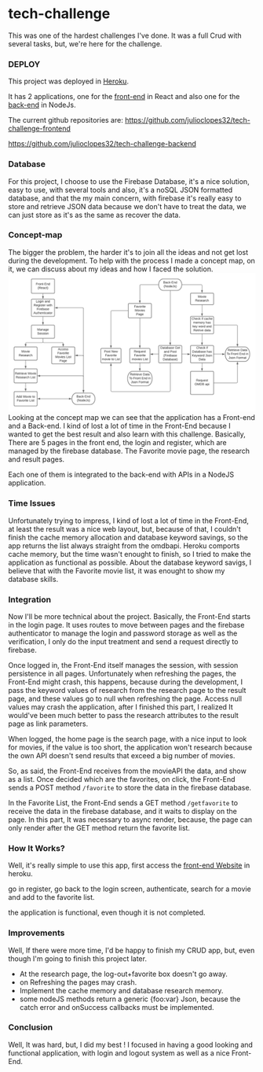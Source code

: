 # tech-challenge

This was one of the hardest challenges I've done. It was a full Crud with several tasks, but, we're here for the challenge.

### DEPLOY

This project was deployed in [Heroku](https://id.heroku.com/login).

It has 2 applications, one for the [front-end](https://tech-challenge-frontend.herokuapp.com/) in React and also one for the [back-end](https://tech-challenge-backend.herokuapp.com/) in NodeJs.

The current github repositories are:
https://github.com/julioclopes32/tech-challenge-frontend

https://github.com/julioclopes32/tech-challenge-backend

### Database

For this project, I choose to use the Firebase Database, it's a nice solution, easy to use, with several tools and also, it's a noSQL JSON formatted database, and that the my main concern, with firebase it's really easy to store and retrieve JSON data because we don't have to treat the data, we can just store as it's as the same as recover the data.

### Concept-map

The bigger the problem, the harder it's to join all the ideas and not get lost during the development. To help with the process I made a concept map, on it, we can discuss about my ideas and how I faced the solution.
<br/>
<img src="./mapa Conceitual.png">
<br/>
Looking at the concept map we can see that the application has a Front-end and a Back-end.
I kind of lost a lot of time in the Front-End because I wanted to get the best result and also learn with this challenge.
Basically, There are 5 pages in the front end, the login and register, which are managed by the firebase database.
The Favorite movie page, the research and result pages.

Each one of them is integrated to the back-end with APIs in a NodeJS application.

### Time Issues
Unfortunately trying to impress, I kind of lost a lot of time in the Front-End, at least the result was a nice web layout,
but, because of that, I couldn't finish the cache memory allocation and database keyword savings, so the app returns the list always straight from the omdbapi. Heroku comports cache memory, but the time wasn't enought to finish, so I tried to make the application as functional as possible. About the database keyword savigs, I believe that with the Favorite movie list, it was enought to show my database skills.

### Integration
Now I'll be more technical about the project. Basically, the Front-End starts in the login page. It uses routes to move between pages and the firebase authenticator to manage the login and password storage as well as the verification, I only do the input treatment and send a request directly to firebase.

Once logged in, the Front-End itself manages the session, with session persistence in all pages. Unfortunately when refreshing the pages, the Front-End might crash, this happens, because during the development, I pass the keyword values of research from the research page to the result page, and these values go to null when refreshing the page. Access null values may crash the application, after I  finished this part, I realized It would've been much better to pass the research attributes to the result page as link parameters.

When logged, the home page is the search page, with a nice input to look for movies, if the value is too short, the application won't research because the own API doesn't send results that exceed a big number of movies.

So, as said, the Front-End receives from the movieAPI the data, and show as a list. Once decided which are the favorites, on click, the Front-End sends a POST method ```/favorite``` to store the data in the firebase database. 

In the Favorite List, the Front-End sends a GET method ```/getfavorite``` to receive the data in the firebase database, and it waits to display on the page. In this part, It was necessary to async render, because, the page can only render after the GET method return the favorite list.

### How It Works?
Well, it's really simple to use this app, first access the [front-end Website](https://github.com/julioclopes32/tech-challenge-frontend) in heroku.

go in register, go back to the login screen, authenticate, search for a movie and add to the favorite list.

the application is functional, even though it is not completed.

### Improvements

Well, If there were more time, I'd be happy to finish my CRUD app, but, even though I'm going to finish this project later.

- At the research page, the log-out+favorite box doesn't go away.
- on Refreshing the pages may crash.
- Implement the cache memory and database research memory.
- some nodeJS methods return a generic {foo:var} Json, because the catch error and onSuccess callbacks must be implemented.

### Conclusion

Well, It was hard, but, I did my best ! I focused in having a good looking and functional application, with login and logout system as well as a nice Front-End.
